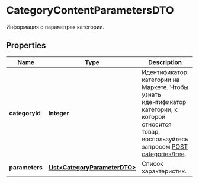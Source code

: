 

# CategoryContentParametersDTO

Информация о параметрах категории.

## Properties

| Name | Type | Description | Notes |
|------------ | ------------- | ------------- | -------------|
|**categoryId** | **Integer** | Идентификатор категории на Маркете. Чтобы узнать идентификатор категории, к которой относится товар, воспользуйтесь запросом [POST categories/tree](../../reference/categories/getCategoriesTree.md). |  |
|**parameters** | [**List&lt;CategoryParameterDTO&gt;**](CategoryParameterDTO.md) | Список характеристик. |  [optional] |



